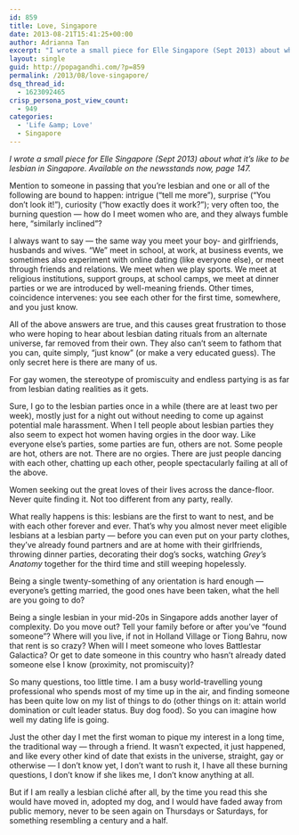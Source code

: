 ```yaml
---
id: 859
title: Love, Singapore
date: 2013-08-21T15:41:25+00:00
author: Adrianna Tan
excerpt: "I wrote a small piece for Elle Singapore (Sept 2013) about what it's like to be lesbian in Singapore."
layout: single
guid: http://popagandhi.com/?p=859
permalink: /2013/08/love-singapore/
dsq_thread_id:
  - 1623092465
crisp_persona_post_view_count:
  - 949
categories:
  - 'Life &amp; Love'
  - Singapore
---
```

_I wrote a small piece for Elle Singapore (Sept 2013) about what it&#8217;s like to be lesbian in Singapore. Available on the newsstands now, page 147._

Mention to someone in passing that you&#8217;re lesbian and one or all of the following are bound to happen: intrigue (&#8220;tell me more&#8221;), surprise (&#8220;You don&#8217;t look it!&#8221;), curiosity (&#8220;how exactly does it work?&#8221;); very often too, the burning question — how do I meet women who are, and they always fumble here, &#8220;similarly inclined&#8221;?

I always want to say — the same way you meet your boy- and girlfriends, husbands and wives. &#8220;We&#8221; meet in school, at work, at business events, we sometimes also experiment with online dating (like everyone else), or meet through friends and relations. We meet when we play sports. We meet at religious institutions, support groups, at school camps, we meet at dinner parties or we are introduced by well-meaning friends. Other times, coincidence intervenes: you see each other for the first time, somewhere, and you just know.

All of the above answers are true, and this causes great frustration to those who were hoping to hear about lesbian dating rituals from an alternate universe, far removed from their own. They also can&#8217;t seem to fathom that you can, quite simply, &#8220;just know&#8221; (or make a very educated guess). The only secret here is there are many of us.

For gay women, the stereotype of promiscuity and endless partying is as far from lesbian dating realities as it gets.

Sure, I go to the lesbian parties once in a while (there are at least two per week), mostly just for a night out without needing to come up against potential male harassment. When I tell people about lesbian parties they also seem to expect hot women having orgies in the door way. Like everyone else&#8217;s parties, some parties are fun, others are not. Some people are hot, others are not. There are no orgies. There are just people dancing with each other, chatting up each other, people spectacularly failing at all of the above.

Women seeking out the great loves of their lives across the dance-floor. Never quite finding it. Not too different from any party, really.

What really happens is this: lesbians are the first to want to nest, and be with each other forever and ever. That&#8217;s why you almost never meet eligible lesbians at a lesbian party — before you can even put on your party clothes, they&#8217;ve already found partners and are at home with their girlfriends, throwing dinner parties, decorating their dog&#8217;s socks, watching _Grey&#8217;s Anatomy_ together for the third time and still weeping hopelessly.

Being a single twenty-something of any orientation is hard enough —everyone&#8217;s getting married, the good ones have been taken, what the hell are you going to do?

Being a single lesbian in your mid-20s in Singapore adds another layer of complexity. Do you move out? Tell your family before or after you&#8217;ve &#8220;found someone&#8221;? Where will you live, if not in Holland Village or Tiong Bahru, now that rent is so crazy? When will I meet someone who loves Battlestar Galactica? Or get to date someone in this country who hasn&#8217;t already dated someone else I know (proximity, not promiscuity)?

So many questions, too little time. I am a busy world-travelling young professional who spends most of my time up in the air, and finding someone has been quite low on my list of things to do (other things on it: attain world domination or cult leader status. Buy dog food). So you can imagine how well my dating life is going.

Just the other day I met the first woman to pique my interest in a long time, the traditional way — through a friend. It wasn&#8217;t expected, it just happened, and like every other kind of date that exists in the universe, straight, gay or otherwise — I don&#8217;t know yet, I don&#8217;t want to rush it, I have all these burning questions, I don&#8217;t know if she likes me, I don&#8217;t know anything at all.

But if I am really a lesbian cliché after all, by the time you read this she would have moved in, adopted my dog, and I would have faded away from public memory, never to be seen again on Thursdays or Saturdays, for something resembling a century and a half.
